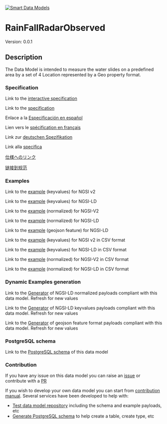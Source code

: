 [![Smart Data Models](https://smartdatamodels.org/wp-content/uploads/2022/01/SmartDataModels_logo.png "Logo")](https://smartdatamodels.org)
# RainFallRadarObserved
Version: 0.0.1

## Description 

The Data Model is intended to measure the water slides on a predefined area by a set of 4 Location represented by a Geo property format.
### Specification

Link to the [interactive specification](https://swagger.lab.fiware.org/?url=https://smart-data-models.github.io/dataModel.Environment/RainFallRadarObserved/swagger.yaml)

Link to the [specification](https://github.com/smart-data-models/dataModel.Environment/blob/master/RainFallRadarObserved/doc/spec.md)

Enlace a la [Especificación en español](https://github.com/smart-data-models/dataModel.Environment/blob/master/RainFallRadarObserved/doc/spec_ES.md)

Lien vers le [spécification en français](https://github.com/smart-data-models/dataModel.Environment/blob/master/RainFallRadarObserved/doc/spec_FR.md)

Link zur [deutschen Spezifikation](https://github.com/smart-data-models/dataModel.Environment/blob/master/RainFallRadarObserved/doc/spec_DE.md)

Link alla [specifica](https://github.com/smart-data-models/dataModel.Environment/blob/master/RainFallRadarObserved/doc/spec_IT.md)

[仕様へのリンク](https://github.com/smart-data-models/dataModel.Environment/blob/master/RainFallRadarObserved/doc/spec_JA.md)

[链接到规范](https://github.com/smart-data-models/dataModel.Environment/blob/master/RainFallRadarObserved/doc/spec_ZH.md)
### Examples

Link to the [example](https://smart-data-models.github.io/dataModel.Environment/RainFallRadarObserved/examples/example.json) (keyvalues) for NGSI v2

Link to the [example](https://smart-data-models.github.io/dataModel.Environment/RainFallRadarObserved/examples/example.jsonld) (keyvalues) for NGSI-LD

Link to the [example](https://smart-data-models.github.io/dataModel.Environment/RainFallRadarObserved/examples/example-normalized.json) (normalized) for NGSI-V2

Link to the [example](https://smart-data-models.github.io/dataModel.Environment/RainFallRadarObserved/examples/example-normalized.jsonld) (normalized) for NGSI-LD

Link to the [example](https://smart-data-models.github.io/dataModel.Environment/RainFallRadarObserved/examples/example-geojsonfeature.json) (geojson feature) for NGSI-LD

Link to the [example](https://github.com/smart-data-models/dataModel.Environment/blob/master/RainFallRadarObserved/examples/example.json.csv) (keyvalues) for NGSI v2 in CSV format

Link to the [example](https://github.com/smart-data-models/dataModel.Environment/blob/master/RainFallRadarObserved/examples/example.jsonld.csv) (keyvalues) for NGSI-LD in CSV format

Link to the [example](https://github.com/smart-data-models/dataModel.Environment/blob/master/RainFallRadarObserved/examples/example-normalized.json.csv) (normalized) for NGSI-V2 in CSV format

Link to the [example](https://github.com/smart-data-models/dataModel.Environment/blob/master/RainFallRadarObserved/examples/example-normalized.jsonld.csv) (normalized) for NGSI-LD in CSV format
### Dynamic Examples generation

Link to the [Generator](https://smartdatamodels.org/extra/ngsi-ld_generator.php?schemaUrl=https://raw.githubusercontent.com/smart-data-models/dataModel.Environment/master/RainFallRadarObserved/schema.json&email=info@smartdatamodels.org) of NGSI-LD normalized payloads compliant with this data model. Refresh for new values

Link to the [Generator](https://smartdatamodels.org/extra/ngsi-ld_generator_keyvalues.php?schemaUrl=https://raw.githubusercontent.com/smart-data-models/dataModel.Environment/master/RainFallRadarObserved/schema.json&email=info@smartdatamodels.org) of NGSI-LD keyvalues payloads compliant with this data model. Refresh for new values

Link to the [Generator](https://smartdatamodels.org/extra/geojson_features_generator.php?schemaUrl=https://raw.githubusercontent.com/smart-data-models/dataModel.Environment/master/RainFallRadarObserved/schema.json&email=info@smartdatamodels.org) of geojson feature format payloads compliant with this data model. Refresh for new values
### PostgreSQL schema

Link to the [PostgreSQL schema](https://github.com/smart-data-models/dataModel.Environment/blob/master/RainFallRadarObserved/schema.sql) of this data model
### Contribution

 If you have any issue on this data model you can raise an [issue](https://github.com/smart-data-models/dataModel.Environment/issues)  or contribute with a [PR](https://github.com/smart-data-models/dataModel.Environment/pulls)

 If you wish to develop your own data model you can start from [contribution manual](https://bit.ly/contribution_manual). Several services have been developed to help with: 
 - [Test data model repository](https://smartdatamodels.org/index.php/data-models-contribution-api/) including the schema and example payloads, etc
 - [Generate PostgreSQL schema](https://smartdatamodels.org/index.php/sql-service/) to help create a table, create type, etc